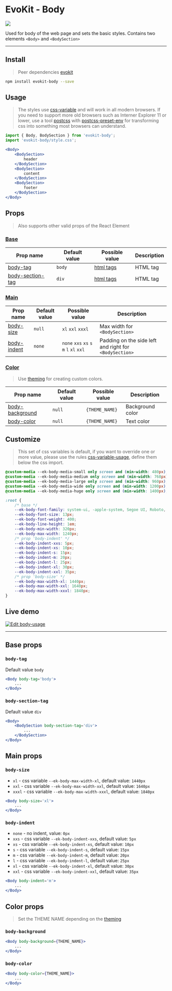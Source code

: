 [evokit]: /packages/evokit/
[css-variable]: //caniuse.com/#feat=css-variables
[css-variable-usage]: //w3schools.com/css/css3_variables.asp
[html-all-tags]: //www.w3schools.com/tags/default.asp
[postcss]: //postcss.org
[postcss-preset-env]: //preset-env.cssdb.org

[create_theme]: /docs/base/theme.md

[body-tag]: #body-tag
[body-section-tag]: #body-section-tag

[body-size]: #body-size
[body-indent]: #body-indent
[body-background]: #body-background
[body-color]: #body-color

[base-props]: #base-props
[main-props]: #main-props
[color-props]: #color-props

# EvoKit - Body

[![](https://img.shields.io/npm/v/evokit-body.svg)](https://www.npmjs.com/package/evokit-body)

Used for body of the web page and sets the basic styles. Contains two elements `<Body>` and `<BodySection>`

---

## Install

> Peer dependencies [evokit]

```bash
npm install evokit-body --save
```

## Usage

> The styles use [css-variable] and will work in all modern browsers. If you need to support more old browsers such as Interner Explorer 11 or lower, use a tool [postcss] with [postcss-preset-env] for transforming css into something most browsers can understand.

```jsx
import { Body, BodySection } from 'evokit-body';
import 'evokit-body/style.css';

<Body>
    <BodySection>
        header
    </BodySection>
    <BodySection>
        content
    </BodySection>
    <BodySection>
        footer
    </BodySection>
</Body>
```

## Props

> Also supports other valid props of the React Element

### [Base][base-props]

| Prop name          | Default value | Possible value             | Description |
|--------------------|---------------|----------------------------|-------------|
| [body-tag]         | `body`        | [html tags][html-all-tags] | HTML tag    |
| [body-section-tag] | `div`         | [html tags][html-all-tags] | HTML tag    |

### [Main][main-props]

| Prop name     | Default value | Possible value | Description |
|---------------|---------------|-------------------|-------------|
| [body-size]   | `null`        | `xl` `xxl` `xxxl` | Max width for `<BodySection>` |
| [body-indent] | `none`        | `none` `xxs` `xs` `s` `m` `l` `xl` `xxl` | Padding on the side left and right for `<BodySection>` |

### [Color][color-props]

> Use [theming][create_theme] for creating custom colors.

| Prop name         | Default value | Possible value | Description |
|-------------------|--------|----------------|--------------------|
| [body-background] | `null` | `{THEME_NAME}` | Background color   |
| [body-color]      | `null` | `{THEME_NAME}` | Text color         |

## Customize

> This set of css variables is default, if you want to override one or more value, please use the rules [css-variable-usage], define them below the css import.

```css
@custom-media --ek-body-media-small only screen and (min-width: 480px);
@custom-media --ek-body-media-medium only screen and (min-width: 768px);
@custom-media --ek-body-media-large only screen and (min-width: 960px);
@custom-media --ek-body-media-wide only screen and (min-width: 1200px);
@custom-media --ek-body-media-huge only screen and (min-width: 1400px);

:root {
    /* base */
    --ek-body-font-family: system-ui, -apple-system, Segoe UI, Roboto, Ubuntu, Cantarell, Noto Sans, sans-serif;
    --ek-body-font-size: 13px;
    --ek-body-font-weight: 400;
    --ek-body-line-height: 1em;
    --ek-body-min-width: 320px;
    --ek-body-max-width: 1240px;
    /* prop 'body-indent' */
    --ek-body-indent-xxs: 5px;
    --ek-body-indent-xs: 10px;
    --ek-body-indent-s: 15px;
    --ek-body-indent-m: 20px;
    --ek-body-indent-l: 25px;
    --ek-body-indent-xl: 30px;
    --ek-body-indent-xxl: 35px;
    /* prop 'body-size' */
    --ek-body-max-width-xl: 1440px;
    --ek-body-max-width-xxl: 1640px;
    --ek-body-max-width-xxxl: 1840px;
}
```

## Live demo

[![Edit body-usage](https://codesandbox.io/static/img/play-codesandbox.svg)](https://codesandbox.io/embed/bodyusage-kz6ss?fontsize=14 ':include :type=iframe width=100% height=500px')

---


## Base props

### `body-tag`

Default value `body`

```jsx
<Body body-tag='body'>
    ...
</Body>
```

### `body-section-tag`

Default value `div`

```jsx
<Body>
    <BodySection body-section-tag='div'>
        ...
    </BodySection>
</Body>
```


## Main props

### `body-size`

- `xl` - css variable `--ek-body-max-width-xl`, default value: `1440px`
- `xxl` - css variable `--ek-body-max-width-xxl`, default value: `1640px`
- `xxxl` - css variable `--ek-body-max-width-xxxl`, default value: `1840px`

```jsx
<Body body-size='xl'>
    ...
</Body>
```

### `body-indent`

- `none` - no indent, value: `0px`
- `xxs` - css variable `--ek-body-indent-xxs`, default value: `5px`
- `xs` - css variable `--ek-body-indent-xs`, default value: `10px`
- `s` - css variable `--ek-body-indent-s`, default value: `15px`
- `m` - css variable `--ek-body-indent-m`, default value: `20px`
- `l` - css variable `--ek-body-indent-l`, default value: `25px`
- `xl` - css variable `--ek-body-indent-xl`, default value: `30px`
- `xxl` - css variable `--ek-body-indent-xxl`, default value: `35px`

```jsx
<Body body-indent='m'>
    ...
</Body>
```


## Color props

> Set the THEME NAME depending on the [theming][create_theme]

### `body-background`

```jsx
<Body body-background={THEME_NAME}>
    ...
</Body>
```

### `body-color`

```jsx
<Body body-color={THEME_NAME}>
    ...
</Body>
```
